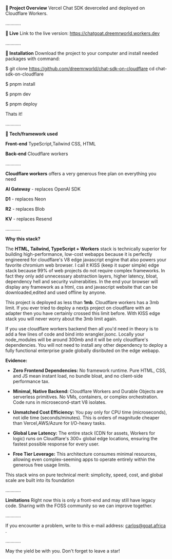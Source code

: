 **🎉 Project Overview**
Vercel Chat SDK deverceled and deployed on Cloudflare Workers. 

............

**📍 Live**
Link to the live version: https://chatgoat.dreemrworld.workers.dev

............

**💾 Installation**
Download the project to your computer and install needed packages with command:

$ git clone https://github.com/dreemrworld/chat-sdk-on-cloudflare
cd chat-sdk-on-cloudflare

$ pnpm install

$ pnpm dev 

$ pnpm deploy


Thats it!

............

**🔧 Tech/framework used**

**Front-end**
TypeScript,Tailwind CSS, HTML 

**Back-end**
Cloudflare workers 

............

**Cloudflare workers** offers a very generous free plan on everything you need

**AI Gateway** - replaces OpenAI SDK 

**D1** - replaces Neon 

**R2** - replaces Blob

**KV** - replaces Resend 

............

**Why this stack?**

The **HTML, Tailwind, TypeScript \+ Workers** stack is technically superior for building high-performance, low-cost webapps because it is perfectly engineered for cloudflare's V8 edge javascript engine that also powers your favorite chromium web browser. I call it KISS (keep it super simple) edge stack because 99% of web projects do not require complex frameworks. In fact they only add unnecessary abstraction layers, higher latency, bloat, dependency hell and security vulnerabities. In the end your browser will display any framework as a html, css and javascript website that can be downloaded,edited and used offline by anyone. 

This project is deployed as less than **1mb**. Cloudflare workers has a 3mb limit. If you ever tried to deploy a nextjs project on cloudflare with an adapter then you have certainly crossed this limit before. With KISS edge stack you will never worry about the 3mb limit again. 

If you use cloudflare workers backend then all you'd need in theory is to add a few lines of code and bind into wrangler.jsonc. Locally your node_modules will be around 300mb and it will be only cloudflare's dependencies. You will not need to install any other dependency to deploy a fully functional enterprise grade globally disributed on the edge webapp.  

**Evidence:**

* **Zero Frontend Dependencies:** No framework runtime. Pure HTML, CSS, and JS mean instant load, no bundle bloat, and no client-side performance tax.

* **Minimal, Native Backend:** Cloudflare Workers and Durable Objects are serverless primitives. No VMs, containers, or complex orchestration. Code runs in microsecond-start V8 isolates.

* **Unmatched Cost Efficiency:** You pay only for CPU time (microseconds), not idle time (seconds/minutes). This is orders of magnitude cheaper than Vercel,AWS/Azure for I/O-heavy tasks.

* **Global Low Latency:** The entire stack (CDN for assets, Workers for logic) runs on Cloudflare's 300+ global edge locations, ensuring the fastest possible response for every user.

* **Free Tier Leverage:** This architecture consumes minimal resources, allowing even complex-seeming apps to operate entirely within the generous free usage limits.

This stack wins on pure technical merit: simplicity, speed, cost, and global scale are built into its foundation

............

**Limitations**
Right now this is only a front-end and may still have legacy code. Sharing with the FOSS community so we can improve together. 

............

If you encounter a problem, write to this e-mail address: carlos@goat.africa . 

............

May the yield be with you. Don't forget to leave a star!
 

